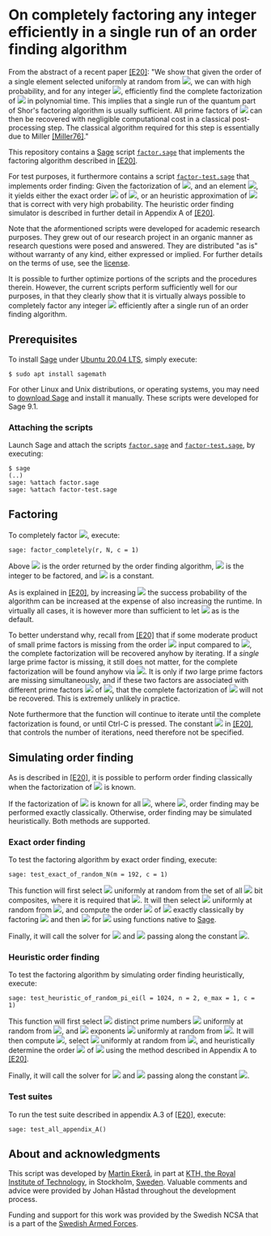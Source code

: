 # On completely factoring any integer efficiently in a single run of an order finding algorithm
From the abstract of a recent paper [[E20]](http://arxiv.org/pdf/2007.10044.pdf): "We show that given the order of a single element selected uniformly at random from <img src="https://render.githubusercontent.com/render/math?math=\mathbb Z_N^*">, we can with high probability, and for any integer <img src="https://render.githubusercontent.com/render/math?math=N">, efficiently find the complete factorization of <img src="https://render.githubusercontent.com/render/math?math=N"> in polynomial time. 
This implies that a single run of the quantum part of Shor's factoring algorithm is usually sufficient.
All prime factors of <img src="https://render.githubusercontent.com/render/math?math=N"> can then be recovered with negligible computational cost in a classical post-processing step.
The classical algorithm required for this step is essentially due to Miller [[Miller76]](https://doi.org/10.1016/S0022-0000(76)80043-8)."

This repository contains a [Sage](https://www.sagemath.org) script [<code>factor.sage</code>](factor.sage) that implements the factoring algorithm described in [[E20]](http://arxiv.org/pdf/2007.10044.pdf).

For test purposes, it furthermore contains a script [<code>factor-test.sage</code>](factor-test.sage) that implements order finding: Given the factorization of <img src="https://render.githubusercontent.com/render/math?math=N">, and an element <img src="https://render.githubusercontent.com/render/math?math=g \in \mathbb Z_N^*">, it yields either the exact order <img src="https://render.githubusercontent.com/render/math?math=r"> of <img src="https://render.githubusercontent.com/render/math?math=g">, or an heuristic approximation of <img src="https://render.githubusercontent.com/render/math?math=r"> that is correct with very high probability. The heuristic order finding simulator is described in further detail in Appendix A of [[E20]](http://arxiv.org/pdf/2007.10044.pdf).

Note that the aformentioned scripts were developed for academic research purposes. They grew out of our research project in an organic manner as research questions were posed and answered. They are distributed "as is" without warranty of any kind, either expressed or implied. For further details on the terms of use, see the [license](LICENSE.md).

It is possible to further optimize portions of the scripts and the procedures therein. However, the current scripts perform sufficiently well for our purposes, in that they clearly show that it is virtually always possible to completely factor any integer <img src="https://render.githubusercontent.com/render/math?math=N"> efficiently after a single run of an order finding algorithm.

## Prerequisites
To install [Sage](https://www.sagemath.org) under [Ubuntu 20.04 LTS](https://releases.ubuntu.com/20.04), simply execute:

```console
$ sudo apt install sagemath
```
For other Linux and Unix distributions, or operating systems, you may need to [download Sage](https://www.sagemath.org/download) and install it manually. These scripts were developed for Sage 9.1.

### Attaching the scripts
Launch Sage and attach the scripts [<code>factor.sage</code>](factor.sage) and [<code>factor-test.sage</code>](factor-test.sage), by executing:

```console
$ sage
(..)
sage: %attach factor.sage
sage: %attach factor-test.sage
```

## Factoring
To completely factor <img src="https://render.githubusercontent.com/render/math?math=N">, execute:

```console
sage: factor_completely(r, N, c = 1)
```

Above <img src="https://render.githubusercontent.com/render/math?math=r"> is the order returned by the order finding algorithm, <img src="https://render.githubusercontent.com/render/math?math=N"> is the integer to be factored, and <img src="https://render.githubusercontent.com/render/math?math=c \ge 1"> is a constant.

As is explained in [[E20]](http://arxiv.org/pdf/2007.10044.pdf), by increasing <img src="https://render.githubusercontent.com/render/math?math=c"> the success probability of the algorithm can be increased at the expense of also increasing the runtime. In virtually all cases, it is however more than sufficient to let <img src="https://render.githubusercontent.com/render/math?math=c = 1"> as is the default.

To better understand why, recall from [[E20]](http://arxiv.org/pdf/2007.10044.pdf) that if some moderate product of small prime factors is missing from the order <img src="https://render.githubusercontent.com/render/math?math=r"> input compared to <img src="https://render.githubusercontent.com/render/math?math=\lambda'(N)">, the complete factorization will be recovered anyhow by iterating. If a <i>single</i> large prime factor is missing, it still does not matter, for the complete factorization will be found anyhow via <img src="https://render.githubusercontent.com/render/math?math=N">. It is only if <i>two</i> large prime factors are missing simultaneously, and if these two factors are associated with different prime factors <img src="https://render.githubusercontent.com/render/math?math=p_i"> of <img src="https://render.githubusercontent.com/render/math?math=N = \prod_{i = 1}^n p_i^{e_i}">, that the complete factorization of <img src="https://render.githubusercontent.com/render/math?math=N"> will not be recovered. This is extremely unlikely in practice.

Note furthermore that the function will continue to iterate until the complete factorization is found, or until Ctrl-C is pressed. The constant <img src="https://render.githubusercontent.com/render/math?math=k"> in [[E20]](http://arxiv.org/pdf/2007.10044.pdf), that controls the number of iterations, need therefore not be specified.

## Simulating order finding
As is described in [[E20]](http://arxiv.org/pdf/2007.10044.pdf), it is possible to perform order finding classically when the factorization of <img src="https://render.githubusercontent.com/render/math?math=N"> is known.

If the factorization of <img src="https://render.githubusercontent.com/render/math?math=p_i - 1"> is known for all <img src="https://render.githubusercontent.com/render/math?math=i \in [1, n]">, where <img src="https://render.githubusercontent.com/render/math?math=N = \prod_{i = 1}^n p_i^{e_i}">, order finding may be performed exactly classically. Otherwise, order finding may be simulated heuristically. Both methods are supported.

### Exact order finding
To test the factoring algorithm by exact order finding, execute:

```console
sage: test_exact_of_random_N(m = 192, c = 1)
```

This function will first select <img src="https://render.githubusercontent.com/render/math?math=N"> uniformly at random from the set of all <img src="https://render.githubusercontent.com/render/math?math=m"> bit composites, where it is required that <img src="https://render.githubusercontent.com/render/math?math=m \in [8, 224]">. It will then select <img src="https://render.githubusercontent.com/render/math?math=g"> uniformly at random from <img src="https://render.githubusercontent.com/render/math?math=\mathbb Z_N^*">, and compute the order <img src="https://render.githubusercontent.com/render/math?math=r"> of <img src="https://render.githubusercontent.com/render/math?math=g"> exactly classically by factoring <img src="https://render.githubusercontent.com/render/math?math=N = p_1^{e_1} \cdot \ldots \cdot p_n^{e_n}"> and then <img src="https://render.githubusercontent.com/render/math?math=p_i - 1"> for <img src="https://render.githubusercontent.com/render/math?math=i \in [1, n]"> using functions native to [Sage](https://www.sagemath.org).

Finally, it will call the solver for <img src="https://render.githubusercontent.com/render/math?math=r"> and <img src="https://render.githubusercontent.com/render/math?math=N"> passing along the constant <img src="https://render.githubusercontent.com/render/math?math=c">.

### Heuristic order finding
To test the factoring algorithm by simulating order finding heuristically, execute:

```console
sage: test_heuristic_of_random_pi_ei(l = 1024, n = 2, e_max = 1, c = 1)
```

This function will first select <img src="https://render.githubusercontent.com/render/math?math=n"> distinct prime numbers <img src="https://render.githubusercontent.com/render/math?math=p_i"> uniformly at random from <img src="https://render.githubusercontent.com/render/math?math=[3, 2^{\ell})">,
and <img src="https://render.githubusercontent.com/render/math?math=n"> exponents <img src="https://render.githubusercontent.com/render/math?math=e_i"> uniformly at random from <img src="https://render.githubusercontent.com/render/math?math=[1, e_{\max}]">.
It will then compute <img src="https://render.githubusercontent.com/render/math?math=N=\prod_{i=1}^n p_i^{e_i}">,
select <img src="https://render.githubusercontent.com/render/math?math=g"> uniformly at random from <img src="https://render.githubusercontent.com/render/math?math=\mathbb Z_N^*">, and heuristically determine the order <img src="https://render.githubusercontent.com/render/math?math=r"> of <img src="https://render.githubusercontent.com/render/math?math=g"> using the method described in Appendix A to [[E20]](http://arxiv.org/pdf/2007.10044.pdf).

Finally, it will call the solver for <img src="https://render.githubusercontent.com/render/math?math=r"> and <img src="https://render.githubusercontent.com/render/math?math=N"> passing along the constant <img src="https://render.githubusercontent.com/render/math?math=c">.

### Test suites
To run the test suite described in appendix A.3 of [[E20]](http://arxiv.org/pdf/2007.10044.pdf), execute:

```console
sage: test_all_appendix_A()
```

## About and acknowledgments
This script was developed by [Martin Ekerå](mailto:ekera@kth.se), in part at [KTH, the Royal Institute of Technology](https://www.kth.se/en), in Stockholm, [Sweden](https://www.sweden.se). Valuable comments and advice were provided by Johan Håstad throughout the development process.

Funding and support for this work was provided by the Swedish NCSA that is a part of the [Swedish Armed Forces](https://www.mil.se).
